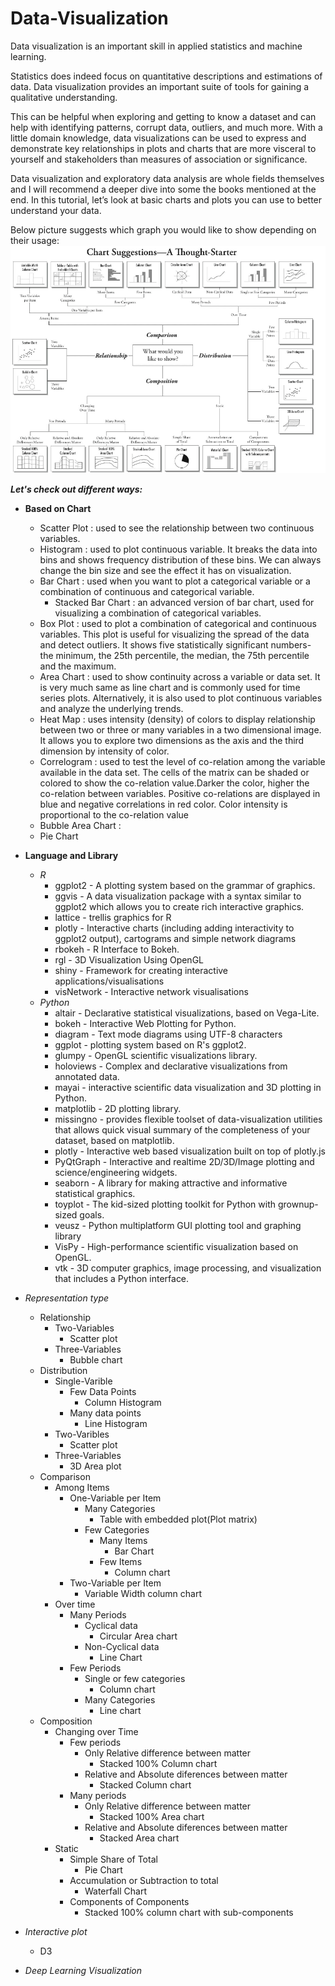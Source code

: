 # Data-Visualization

Data visualization is an important skill in applied statistics and machine learning.

Statistics does indeed focus on quantitative descriptions and estimations of data. Data visualization provides an important suite of tools for gaining a qualitative understanding.

This can be helpful when exploring and getting to know a dataset and can help with identifying patterns, corrupt data, outliers, and much more. With a little domain knowledge, data visualizations can be used to express and demonstrate key relationships in plots and charts that are more visceral to yourself and stakeholders than measures of association or significance.

Data visualization and exploratory data analysis are whole fields themselves and I will recommend a deeper dive into some the books mentioned at the end. In this tutorial, let’s look at basic charts and plots you can use to better understand your data.

Below picture suggests which graph you would like to show depending on their usage:
![](chart-suggestion.png)


**_Let's check out different ways:_**
* **Based on Chart**
  - Scatter Plot : used to see the relationship between two continuous variables.
  - Histogram : used to plot continuous variable. It breaks the data into bins and shows frequency distribution of these bins. We can always change the bin size and see the effect it has on visualization.
  - Bar Chart : used when you want to plot a categorical variable or a combination of continuous and categorical variable.
    - Stacked Bar Chart : an advanced version of bar chart, used for visualizing a combination of categorical variables.
  - Box Plot : used to plot a combination of categorical and continuous variables. This plot is useful for visualizing the spread of the data and detect outliers. It shows five statistically significant numbers- the minimum, the 25th percentile, the median, the 75th percentile and the maximum.
  - Area Chart : used to show continuity across a variable or data set. It is very much same as line chart and is commonly used for time series plots. Alternatively, it is also used to plot continuous variables and analyze the underlying trends.
  - Heat Map : uses intensity (density) of colors to display relationship between two or three or many variables in a two dimensional image. It allows you to explore two dimensions as the axis and the third dimension by intensity of color.
  - Correlogram : used to test the level of co-relation among the variable available in the data set. The cells of the matrix can be shaded or colored to show the co-relation value.Darker the color, higher the co-relation between variables. Positive co-relations are displayed in blue and negative correlations in red color. Color intensity is proportional to the co-relation value
  - Bubble Area Chart : 
  - Pie Chart
  
* **Language and Library**
  - *R*
    * ggplot2 - A plotting system based on the grammar of graphics.
    * ggvis - A data visualization package with a syntax similar to ggplot2 which allows you to create rich interactive graphics.
    * lattice - trellis graphics for R
    * plotly - Interactive charts (including adding interactivity to ggplot2 output), cartograms and simple network diagrams
    * rbokeh - R Interface to Bokeh.
    * rgl - 3D Visualization Using OpenGL
    * shiny - Framework for creating interactive applications/visualisations
    * visNetwork - Interactive network visualisations
  - *Python*
    * altair - Declarative statistical visualizations, based on Vega-Lite.
    * bokeh - Interactive Web Plotting for Python.
    * diagram - Text mode diagrams using UTF-8 characters
    * ggplot - plotting system based on R's ggplot2.
    * glumpy - OpenGL scientific visualizations library.
    * holoviews - Complex and declarative visualizations from annotated data.
    * mayai - interactive scientific data visualization and 3D plotting in Python.
    * matplotlib - 2D plotting library.
    * missingno - provides flexible toolset of data-visualization utilities that allows quick visual summary of the completeness of your dataset, based on matplotlib.
    * plotly - Interactive web based visualization built on top of plotly.js
    * PyQtGraph - Interactive and realtime 2D/3D/Image plotting and science/engineering widgets.
    * seaborn - A library for making attractive and informative statistical graphics.
    * toyplot - The kid-sized plotting toolkit for Python with grownup-sized goals.
    * veusz - Python multiplatform GUI plotting tool and graphing library
    * VisPy - High-performance scientific visualization based on OpenGL.
    * vtk - 3D computer graphics, image processing, and visualization that includes a Python interface.
  
* *Representation type*
  - Relationship
    * Two-Variables
      - Scatter plot
    * Three-Variables
      - Bubble chart
  - Distribution
    * Single-Varible
      - Few Data Points
        * Column Histogram
      - Many data points
        * Line Histogram
    * Two-Varibles
      - Scatter plot
    * Three-Variables
      - 3D Area plot
  - Comparison
    * Among Items
      - One-Variable per Item
        * Many Categories
          - Table with embedded plot(Plot matrix)
        * Few Categories
          - Many Items
            * Bar Chart
          - Few Items
            * Column chart
      - Two-Variable per Item
        * Variable Width column chart
    * Over time
      - Many Periods
        * Cyclical data
          - Circular Area chart
        * Non-Cyclical data
          - Line Chart
      - Few Periods
        - Single or few categories
          * Column chart
        - Many Categories
          * Line chart
  - Composition
    * Changing over Time
      - Few periods
        * Only Relative difference between matter
          - Stacked 100% Column chart
        * Relative and Absolute diferences between matter
          - Stacked Column chart
      - Many periods
        * Only Relative difference between matter
          - Stacked 100% Area chart
        * Relative and Absolute diferences between matter
          - Stacked Area chart
    * Static
      - Simple Share of Total 
        * Pie Chart
      - Accumulation or Subtraction to total
        * Waterfall Chart
      - Components of Components
        * Stacked 100% column chart with sub-components
        
  
* *Interactive plot*
  - D3
* *Deep Learning Visualization*
  
  
